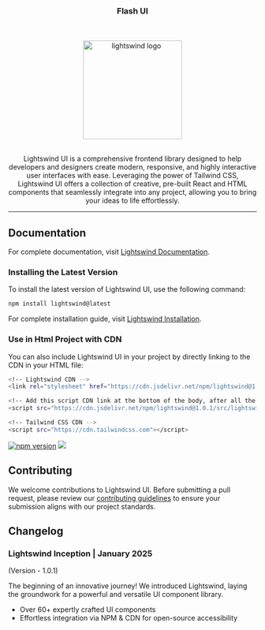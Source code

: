 <h3 align="center">
  Flash UI
</h3>

<div align="center">
	<br>
	<br>
	<img src="https://lightswind.com/lighstwind-logo.png" alt="lightswind logo" height="200">
	<br>
	<br>
</div>

<p align="center">
Lightswind UI is a comprehensive frontend library designed to help developers and designers create modern, responsive, and highly interactive user interfaces with ease. Leveraging the power of Tailwind CSS, Lightswind UI offers a collection of creative, pre-built React and HTML components that seamlessly integrate into any project, allowing you to bring your ideas to life effortlessly.
</p>

---

## Documentation

For complete documentation, visit [Lightswind Documentation](https://lightswind.com/docs).

### Installing the Latest Version

To install the latest version of Lightswind UI, use the following command:

```bash
npm install lightswind@latest
```
For complete installation guide, visit [Lightswind Installation](https://lightswind.com/docs/installation).


### Use in Html Project with CDN

You can also include Lightswind UI in your project by directly linking to the CDN in your HTML file:

```bash
<!-- Lightswind CDN -->
<link rel="stylesheet" href="https://cdn.jsdelivr.net/npm/lightswind@1.0.1/src/lightswind.css">

<!-- Add this script CDN link at the bottom of the body, after all the HTML content, and before any other script tags -->
<script src="https://cdn.jsdelivr.net/npm/lightswind@1.0.1/src/lightswind.min.js"></script>

<!-- Tailwind CSS CDN -->
<script src="https://cdn.tailwindcss.com"></script>
```
[![npm version](https://img.shields.io/npm/v/lightswind.svg)](https://www.jsdelivr.com/package/npm/lightswind)
[![](https://data.jsdelivr.com/v1/package/npm/lightswind/badge)](https://www.jsdelivr.com/package/npm/lightswind)

## Contributing
We welcome contributions to Lightswind UI. Before submitting a pull request, please review our [contributing guidelines](https://lightswind.com/docs/license) to ensure your submission aligns with our project standards.

## Changelog

### Lightswind Inception | January 2025
(Version - 1.0.1)

The beginning of an innovative journey! We introduced Lightswind, laying the groundwork for a powerful and versatile UI component library.

 - Over 60+ expertly crafted UI components
 - Effortless integration via NPM & CDN for open-source accessibility




<!-- 
# Speed UI

A modern UI component library for React applications.

## Installation

```bash
npm install speed-ui
# or
yarn add speed-ui
```

## Usage

After installation, the components will be available in your project under `src/speed-ui/`.

```jsx
import { Button } from 'src/speed-ui/button';

export default function App() {
  return (
    <Button>Click me</Button>
  );
}
```

## Path Aliases

For TypeScript projects, a path alias `@speed-ui` is automatically added to your tsconfig.json, so you can import components like:

```jsx
import { Button } from '@speed-ui/button';
```

## Requirements

- React 18 or higher
- Tailwind CSS

## License

MIT






  "scripts": {
    "postinstall": "node scripts/postinstall.js"
  }, -->